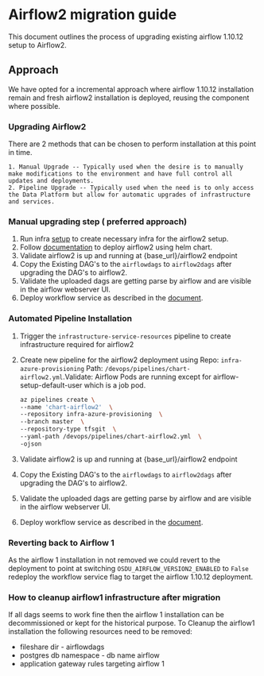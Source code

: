 # Airflow2 migration guide

This document outlines the process of upgrading existing airflow 1.10.12 setup to Airflow2.

## Approach
We have opted for a incremental approach where airflow 1.10.12 installation remain and fresh airflow2 installation is deployed, reusing the component where possible.


### Upgrading Airflow2
There are 2 methods that can be chosen to perform installation at this point in time.

    1. Manual Upgrade -- Typically used when the desire is to manually make modifications to the environment and have full control all updates and deployments.
    2. Pipeline Upgrade -- Typically used when the need is to only access the Data Platform but allow for automatic upgrades of infrastructure and services.


### Manual upgrading step ( preferred approach)
 1. Run infra [setup](https://community.opengroup.org/osdu/platform/deployment-and-operations/infra-azure-provisioning/-/tree/master/infra/templates/osdu-r3-mvp) to create necessary infra for the airflow2 setup.
 2. Follow [documentation](https://community.opengroup.org/osdu/platform/deployment-and-operations/helm-charts-azure/-/blob/master/osdu-airflow2/README.md) to deploy airflow2 using helm chart.
 3. Validate airflow2 is up and running at {base_url}/airflow2 endpoint
 4. Copy the Existing DAG's to the `airflowdags` to `airflow2dags` after upgrading the DAG's to airflow2.
 5. Validate the uploaded dags are getting parse by airflow and are visible in the airflow webserver UI.
 6. Deploy workflow service as described in the [document](https://community.opengroup.org/osdu/platform/deployment-and-operations/helm-charts-azure/-/tree/master/osdu-azure/workflow#airflow-2-migration).

### Automated Pipeline Installation
 1. Trigger the `infrastructure-service-resources` pipeline to create infrastructure required for airflow2
 2. Create new pipeline for the airflow2 deployment using
 Repo: `infra-azure-provisioning` Path: `/devops/pipelines/chart-airflow2.yml`.Validate: Airflow Pods are running except for airflow-setup-default-user which is a job pod.

    ```sh
    az pipelines create \
    --name 'chart-airflow2'  \
    --repository infra-azure-provisioning  \
    --branch master  \
    --repository-type tfsgit  \
    --yaml-path /devops/pipelines/chart-airflow2.yml  \
    -ojson
    ```
 3. Validate airflow2 is up and running at {base_url}/airflow2 endpoint
 4. Copy the Existing DAG's to the `airflowdags` to `airflow2dags` after upgrading the DAG's to airflow2.
 5. Validate the uploaded dags are getting parse by airflow and are visible in the airflow webserver UI.
 6. Deploy workflow service as described in the [document](https://community.opengroup.org/osdu/platform/data-flow/ingestion/ingestion-workflow/-/tree/master/provider/workflow-azure#airflow-2-migration).


 ### Reverting back to Airflow 1
As the airflow 1 installation in not removed we could revert to the deployment to point at switching `OSDU_AIRFLOW_VERSION2_ENABLED` to `False`
 redeploy the workflow service flag to target the airflow 1.10.12 deployment.


### How to cleanup airflow1 infrastructure after migration
If all dags seems to work fine then the airflow 1 installation can be decommissioned or kept for the historical purpose. To Cleanup the airflow1 installation the following resources need to be removed:
 - fileshare dir - airflowdags
 - postgres db namespace - db name airflow
 - application gateway rules targeting airflow 1
